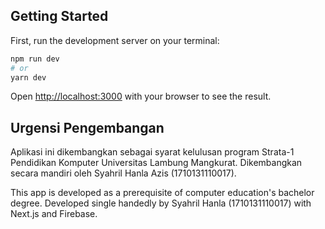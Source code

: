 ## Getting Started

First, run the development server on your terminal:

```bash
npm run dev
# or
yarn dev
```

Open [http://localhost:3000](http://localhost:3000) with your browser to see the result.

## Urgensi Pengembangan

Aplikasi ini dikembangkan sebagai syarat kelulusan program Strata-1 Pendidikan Komputer Universitas Lambung Mangkurat. Dikembangkan secara mandiri oleh Syahril Hanla Azis (1710131110017).

This app is developed as a prerequisite of computer education's bachelor degree. Developed single handedly by Syahril Hanla (1710131110017) with Next.js and Firebase.

